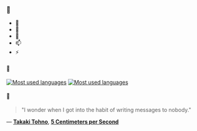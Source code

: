 ### 👋

- 🔭
- 🌱
- 💬
- 📫
- ⚡

#### 🧏

[![Most used languages](https://github-readme-stats-aynah.vercel.app/api/top-langs/?username=aynh&theme=solarized-dark&langs_count=6&layout=compact&hide_title=true)](https://github.com/anuraghazra/github-readme-stats#gh-dark-mode-only)
[![Most used languages](https://github-readme-stats-aynah.vercel.app/api/top-langs/?username=aynh&theme=solarized-light&langs_count=6&layout=compact&hide_title=true)](https://github.com/anuraghazra/github-readme-stats#gh-light-mode-only)

#### 💬

> "I wonder when I got into the habit of writing messages to nobody."

&mdash; [**Takaki Tohno**](https://myanimelist.net/character.php?q=Takaki%20Tohno&cat=character), [**5 Centimeters per Second**](https://myanimelist.net/search/all?q=5%20Centimeters%20per%20Second&cat=all)
